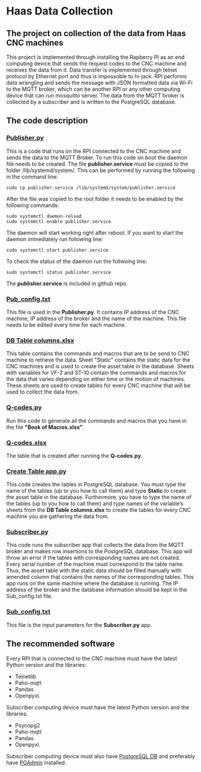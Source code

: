 # Haas Data Collection
## The project on collection of the data from Haas CNC machines
This project is implemented through installing the Rapberry PI as an end computing device that sends the request codes to the CNC machine and receives the data from it. Data transfer is implemented through telnet protocol by Ethernet port and thus is impossoble to hi-jack. RPI performs data wrangling and sends the message with JSON formatted data via Wi-Fi to the MQTT broker, which can be another RPI or any other computing device that can run mosquitto server. The data from the MQTT broker is collected by a subscriber and is written to the PostgreSQL database.

## The code description
### [Publisher.py](Publisher.py)
This is a code that runs on the RPI connected to the CNC machine and sends the data to the MQTT Broker. To run this code on boot the daemon file needs to be created. The file **publisher.service** must be copied to the folder /lib/systemd/system/. This can be performed by running the following in the command line: 
```
sudo cp publisher.service /lib/systemd/system/publisher.service
```
After the file was copied to the root folder it needs to be enabled by the following commands:
```
sudo systemctl daemon-reload
sudo systemctl enable publisher.service
```
The daemon will start working right after reboot. If you want to start the daemon immediately run following line:
```
sudo systemctl start publisher.service
```
To check the status of the daemon run the follwoing line:
```
sudo systemctl status publisher.service
```

The **publisher.service** is included in github repo.
### [Pub_config.txt](Pub_config.txt)
This file is used in the **Publisher.py**. It contains IP address of the CNC machine, IP address of the broker and the name of the machine. This file needs to be edited every time for each machine.
### [DB Table columns.xlsx](DB%20Table%20columns.xlsx")
This table contains the commands and macros that are to be send to CNC machine to retrieve the data. Sheet "Static" contains the static data for the CNC machines and is used to create the asset table in the database. Sheets with variables for VF-2 and ST-10 contain the commands and macros for the data that varies depending on either time or the motion of machines. These sheets are used to create tables for every CNC machine that will be used to collect the data from.
### [Q-codes.py](Q-codes.py)
Run this code to generate all the commands and macros that you have in the file **"Book of Macros.xlsx"**.
### [Q-codes.xlsx](Q-codes.xlsx)
The table that is created after running the **Q-codes.py**.
### [Create Table app.py](Create%20Table%20app.py)
This code creates the tables in PostgreSQL database. You must type the name of the tables (up to you how to call them) and type **Static** to create the asset table in the database. Furthermore, you have to type the name of the tables (up to you how to call them) and type names of the variable’s sheets from the **DB Table columns.xlsx** to create the tables for every CNC machine you are gathering the data from.
### [Subscriber.py](Subscriber.py)
This code runs the subscriber app that collects the data from the MQTT broker and makes row insertions to the PostgreSQL database. This app will throw an error if the tables with corresponding names are not created. Every serial number of the machine must correspond to the table name. Thus, the asset table with the static data should be filled manually with amended column that contains the names of the corresponding tables.
This app runs on the same machine where the database is running. The IP address of the broker and the database information should be kept in the Sub_config.txt file.
### [Sub_config.txt](Sub_config.txt)
This file is the input parameters for the **Subscriber.py** app.
## The recommended software
Every RPI that is connected to the CNC machine must have the latest Python version and the libraries:
* Telnetlib
* Paho-mqtt
* Pandas
* Openpyxl.

Subscriber computing device must have the latest Python version and the libraries:
* Psycopg2
* Paho-mqtt
* Pandas
* Openpyxl.

Subscriber computing device must also have [PostgreSQL DB](https://www.postgresql.org/download/) and preferably have [PGAdmin](https://www.pgadmin.org/download/) installed.
